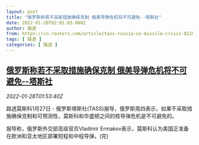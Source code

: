 ```yaml
---
layout: post
title: "俄罗斯称若不采取措施确保克制 俄美导弹危机将不可避免--塔斯社"
date: 2022-01-28T02:01:03.000Z
author: 路透
from: https://cn.reuters.com/article/tass-russia-us-missile-crisis-0128-idCNKBS2K2055
tags: [ 路透 ]
categories: [ 路透 ]
---
```

<!--1643335263000-->
[俄罗斯称若不采取措施确保克制 俄美导弹危机将不可避免--塔斯社](https://cn.reuters.com/article/tass-russia-us-missile-crisis-0128-idCNKBS2K2055)
------

<div>
<div><i>2022-01-28T01:53:40Z</i></div><p>路透莫斯科1月27日 - 俄罗斯塔斯社(TASS)报导，俄罗斯周四表示，如果不采取措施确保克制和可预测性，莫斯科和华盛顿之间的核导弹危机是不可避免的。</p><p>报导称，俄罗斯外交部高级官员Vladimir Ermakov表示，莫斯科认为美国正准备在欧洲和亚太地区部署短程和中程导弹。(完)</p>
</div>
